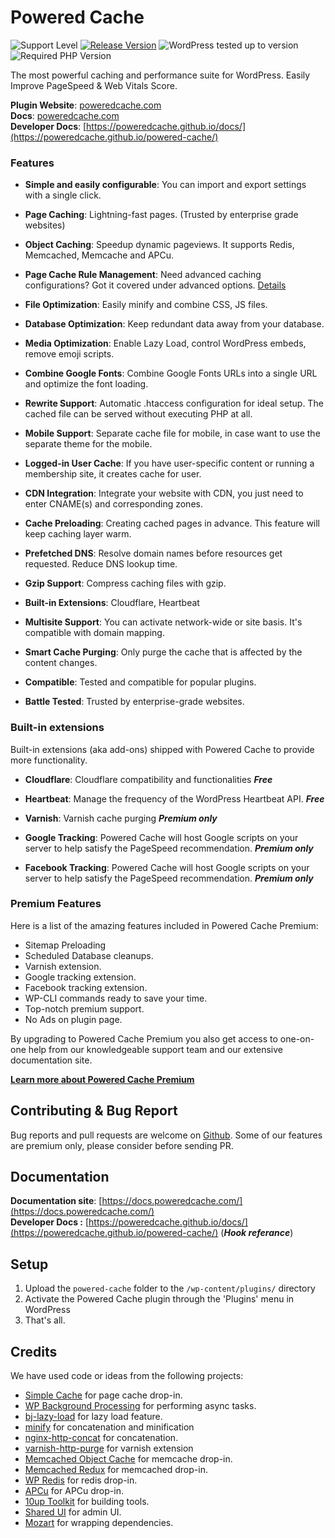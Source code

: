 Powered Cache 
=============

![Support Level](https://img.shields.io/badge/support-active-green.svg) [![Release Version](https://img.shields.io/wordpress/plugin/v/powered-cache?label=Release%20Version)](https://github.com/skopco/powered-cache/releases) ![WordPress tested up to version](https://img.shields.io/wordpress/plugin/tested/powered-cache?label=WordPress) ![Required PHP Version](https://img.shields.io/wordpress/plugin/required-php/powered-cache?label=PHP)

The most powerful caching and performance suite for WordPress. Easily Improve PageSpeed & Web Vitals Score.

__Plugin Website__: [poweredcache.com](https://poweredcache.com)  
__Docs__: [poweredcache.com](https://poweredcache.com)  
__Developer Docs__: [https://poweredcache.github.io/docs/](https://poweredcache.github.io/powered-cache/)  

### Features

- __Simple and easily configurable__: You can import and export settings with a single click.

- __Page Caching__: Lightning-fast pages. (Trusted by enterprise grade websites)

- __Object Caching__: Speedup dynamic pageviews. It supports Redis, Memcached, Memcache and APCu.

- __Page Cache Rule Management__: Need advanced caching configurations? Got it covered under advanced options. [Details](https://docs.poweredcache.com/advanced-options/)

- __File Optimization__: Easily minify and combine CSS, JS files.

- __Database Optimization__: Keep redundant data away from your database.

- __Media Optimization__: Enable Lazy Load, control WordPress embeds, remove emoji scripts.

- __Combine Google Fonts__: Combine Google Fonts URLs into a single URL and optimize the font loading.

- __Rewrite Support__: Automatic .htaccess configuration for ideal setup. The cached file can be served without executing PHP at all.

- __Mobile Support__: Separate cache file for mobile, in case want to use the separate theme for the mobile.

- __Logged-in User Cache__: If you have user-specific content or running a membership site, it creates cache for user.

- __CDN Integration__: Integrate your website with CDN, you just need to enter CNAME(s) and corresponding zones.

- __Cache Preloading__: Creating cached pages in advance. This feature will keep caching layer warm.

- __Prefetched DNS__: Resolve domain names before resources get requested. Reduce DNS lookup time.

- __Gzip Support__: Compress caching files with gzip.
 
- __Built-in Extensions__: Cloudflare, Heartbeat

- __Multisite Support__: You can activate network-wide or site basis. It's compatible with domain mapping.

- __Smart Cache Purging__: Only purge the cache that is affected by the content changes.

- __Compatible__: Tested and compatible for popular plugins.

- __Battle Tested__: Trusted by enterprise-grade websites.

### Built-in extensions

Built-in extensions (aka add-ons) shipped with Powered Cache to provide more functionality.

- __Cloudflare__: Cloudflare compatibility and functionalities ***Free***  

- __Heartbeat__: Manage the frequency of the WordPress Heartbeat API. ***Free***  

- __Varnish__: Varnish cache purging ***Premium only***  

- __Google Tracking__: Powered Cache will host Google scripts on your server to help satisfy the PageSpeed recommendation. ***Premium only***  

- __Facebook Tracking__: Powered Cache will host Google scripts on your server to help satisfy the PageSpeed recommendation. ***Premium only***  


### Premium Features   

Here is a list of the amazing features included in Powered Cache Premium:

- Sitemap Preloading
- Scheduled Database cleanups.
- Varnish extension.
- Google tracking extension.
- Facebook tracking extension.
- WP-CLI commands ready to save your time.
- Top-notch premium support.
- No Ads on plugin page.

By upgrading to Powered Cache Premium you also get access to one-on-one help from our knowledgeable support team and our extensive documentation site.

**[Learn more about Powered Cache Premium](https://poweredcache.com/)**

## Contributing & Bug Report  
Bug reports and pull requests are welcome on [Github](https://github.com/poweredcache/powered-cache). Some of our features are premium only, please consider before sending PR.

## Documentation  
__Documentation site__: [https://docs.poweredcache.com/](https://docs.poweredcache.com/)    
__Developer Docs :__ [https://poweredcache.github.io/docs/](https://poweredcache.github.io/powered-cache/)  (***Hook referance***)   


## Setup  
1. Upload the `powered-cache` folder to the `/wp-content/plugins/` directory
2. Activate the Powered Cache plugin through the 'Plugins' menu in WordPress
3. That's all. 

## Credits

We have used code or ideas from the following projects:

* [Simple Cache](https://github.com/tlovett1/simple-cache) for page cache drop-in.
* [WP Background Processing](https://github.com/deliciousbrains/wp-background-processing) for performing async tasks.
* [bj-lazy-load](https://github.com/Angrycreative/bj-lazy-load) for lazy load feature.
* [minify](https://github.com/matthiasmullie/minify) for concatenation and minification
* [nginx-http-concat](https://github.com/Automattic/nginx-http-concat) for concatenation.
* [varnish-http-purge](https://github.com/Ipstenu/varnish-http-purge) for varnish extension
* [Memcached Object Cache](https://wordpress.org/plugins/memcached/) for memcache drop-in.
* [Memcached Redux](https://github.com/Ipstenu/memcached-redux/) for memcached drop-in.
* [WP Redis](https://wordpress.org/plugins/wp-redis/) for redis drop-in.
* [APCu](https://github.com/l3rady/WordPress-APCu-Object-Cache) for APCu drop-in.
* [10up Toolkit](https://github.com/10up/10up-toolkit) for building tools.
* [Shared UI](https://github.com/wpmudev/shared-ui) for admin UI.
* [Mozart](https://github.com/coenjacobs/mozart) for wrapping dependencies.

